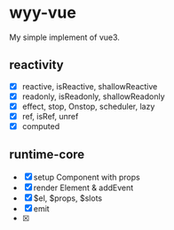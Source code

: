 # wyy-vue

My simple implement of vue3.

## reactivity

- [x] reactive, isReactive, shallowReactive
- [x] readonly, isReadonly, shallowReadonly
- [x] effect, stop, Onstop, scheduler, lazy
- [x] ref, isRef, unref
- [x] computed

## runtime-core

- [x] setup Component with props
- [x] render Element & addEvent
- [x] $el, $props, $slots
- [x] emit
- [x] 

